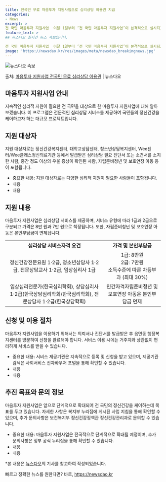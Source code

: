 ```yaml
---
title: 전국민 무료 마음투자 지원사업으로 심리상담 이용권 지급
categories:
- News
excerpt: >
전 국민 마음투자 지원사업  이달 1일부터 ‘전 국민 마음투자 지원사업’이 본격적으로 실시되고 있습니다. 이…
feature_text: >
## 뉴스다오 실시간 뉴스 속보입니다.

전 국민 마음투자 지원사업  이달 1일부터 ‘전 국민 마음투자 지원사업’이 본격적으로 실시되고 있습니다. 이…
image: 'https://newsdao.kr/res/images/meta/newsdao_breakingnews.jpg'
---
```


![뉴스다오 속보](https://newsdao.kr/res/images/meta/newsdao_breakingnews.jpg)

<p>출처: <a href="https://newsdao.kr/4544" rel="dofollow">마음투자 지원사업 전국민 무료 심리상담 이용권</a> | 뉴스다오</p>

<h2 data-ke-size="size26">마음투자 지원사업 안내</h2>
<p data-ke-size="size16">지속적인 심리적 지원이 필요한 전 국민을 대상으로 한 마음투자 지원사업에 대해 알아보겠습니다. 이 프로그램은 전문적인 심리상담 서비스를 제공하여 국민들의 정신건강을 케어하고자 하는 대규모 프로젝트입니다.</p>

<h2 data-ke-size="size24">지원 대상자</h2>
<p data-ke-size="size16">지원 대상자로는 정신건강복지센터, 대학교상담센터, 청소년상담복지센터, Wee센터/Wee클래스정신의료기관 등에서 발급받은 심리상담 필요 진단서 또는 소견서를 소지한 사람, 중간 정도 이상의 우울 증상이 확인된 사람, 자립준비청년 및 보호연장 아동 등이 포함됩니다.</p>
<ul>
  <li>중요한 내용: 지원 대상자로는 다양한 심리적 지원이 필요한 사람들이 포함됩니다.</li>
  <li>내용</li>
  <li>내용</li>
</ul>

<h2 data-ke-size="size24">지원 내용</h2>
<p data-ke-size="size16">마음투자 지원사업은 심리상담 서비스를 제공하며, 서비스 유형에 따라 1급과 2급으로 구분되고 가격은 8만 원과 7만 원으로 책정됩니다. 또한, 자립준비청년 및 보호연장 아동은 본인부담금이 면제됩니다.</p>
<table>
  <tr>
    <td style="text-align: center; height: 17px;"><b>심리상담 서비스자격 요건</b></td>
    <td style="text-align: center; height: 17px;"><b>가격 및 본인부담금</b></td>
  </tr>
  <tr>
    <td style="text-align: center; height: 17px;">정신건강전문요원 1·2급, 청소년상담사 1·2급, 전문상담교사 1·2급, 임상심리사 1급</td>
    <td style="text-align: center; height: 17px;">1급: 8만원<br>2급: 7만원<br>소득수준에 따른 차등부과 (최대 30%)</td>
  </tr>
  <tr>
    <td style="text-align: center; height: 17px;">임상심리전문가(한국심리학회), 상담심리사 1·2급(한국상담심리학회/한국심리학회), 전문상담사 1·2급(한국상담학회)</td>
    <td style="text-align: center; height: 17px;">민간자격자립준비청년 및 보호연장 아동은 본인부담금 면제</td>
  </tr>
</table>

<h2 data-ke-size="size24">신청 및 이용 절차</h2>
<p data-ke-size="size16">마음투자 지원사업을 이용하기 위해서는 의뢰서나 진단서를 발급받은 후 읍면동 행정복지센터를 방문하여 신청을 완료해야 합니다. 서비스 이용 시에는 거주지와 상관없이 편리하게 서비스를 받을 수 있습니다.</p>
<ul>
  <li>중요한 내용: 서비스 제공기관은 지속적으로 등록 및 신청을 받고 있으며, 제공기관 검색은 사회서비스 전자바우처 포털을 통해 확인할 수 있습니다.</li>
  <li>내용</li>
  <li>내용</li>
</ul>

<h2 data-ke-size="size24">추진 목표와 문의 정보</h2>
<p data-ke-size="size16">마음투자 지원사업은 앞으로 단계적으로 확대되어 전 국민의 정신건강을 케어하는데 목표를 두고 있습니다. 자세한 사항은 복지부 누리집에 게시된 사업 지침을 통해 확인할 수 있으며, 추가 문의사항은 보건복지부 정신건강정책관 정신건강관리과로 문의할 수 있습니다.</p>
<ul>
  <li>중요한 내용: 마음투자 지원사업은 전국적으로 단계적으로 확대될 예정이며, 추가 문의사항은 정부 공식 누리집을 통해 확인할 수 있습니다.</li>
  <li>내용</li>
  <li>내용</li>
</ul>

<p data-ke-size="size16">*본 내용은 <a href="https://newsdao.kr/4544">뉴스다오</a>의 기사를 참고하여 작성되었습니다.</p> 

빠르고 정확한 뉴스를 원한다면? 바로, <a href="https://newsdao.kr" rel="dofollow">https://newsdao.kr</a>


    
